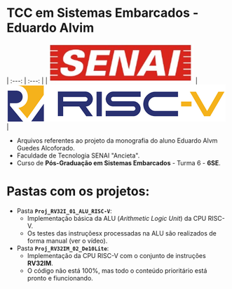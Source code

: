 # TCC em Sistemas Embarcados - Eduardo Alvim        
| :---: | :---: |
| ![SENAI](./Imagens/Logo_SENAI.jpg) | ![RISC-V](./Imagens/logo_riscv.png) |
        
 - Arquivos referentes ao projeto da monografia do aluno Eduardo Alvm Guedes Alcoforado.      
 - Faculdade de Tecnologia SENAI "Ancieta".     
 - Curso de **Pós-Graduação em Sistemas Embarcados** - Turma 6 - **6SE**.      
          


# Pastas com os projetos:      
 - Pasta **`Proj_RV32I_01_ALU_RISC-V`**:       
	- Implementação básica da ALU (_Arithmetic Logic Unit_) da CPU RISC-V.     
	- Os testes das instruçõesx processadas na ALU são realizados de forma manual (ver o vídeo).       
 - Pasta **`Proj_RV32IM_02_De10Lite`**:     
	- Implementação da CPU RISC-V com o conjunto de instruções **RV32IM**.     
	- O código não está 100%, mas todo o conteúdo prioritário está pronto e fiuncionando.      
	 

